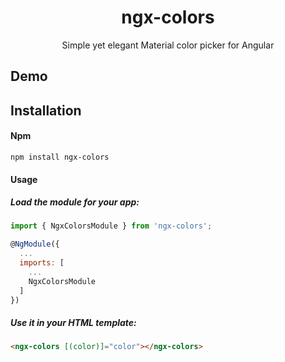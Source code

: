 <p align="center">
  <h1 align="center">ngx-colors</h1>
  <p align="center">Simple yet elegant Material color picker for Angular</p>
  <p align="center">
  </p>
</p>

## Demo


## Installation

#### Npm
```shell
npm install ngx-colors
```

#### Usage


##### Load the module for your app:

```javascript
import { NgxColorsModule } from 'ngx-colors';

@NgModule({
  ...
  imports: [
    ...
    NgxColorsModule
  ]
})
```

##### Use it in your HTML template:

```html
<ngx-colors [(color)]="color"></ngx-colors>
```

